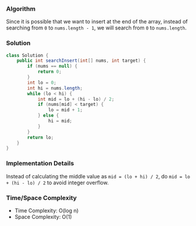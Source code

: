 ### Algorithm
Since it is possible that we want to insert at the end of the array, instead of searching from `0` to `nums.length - 1`, we will search from `0` to `nums.length`.

### Solution

```java
class Solution {
    public int searchInsert(int[] nums, int target) {
        if (nums == null) {
            return 0;
        }
        int lo = 0;
        int hi = nums.length;
        while (lo < hi) {
            int mid = lo + (hi - lo) / 2;
            if (nums[mid] < target) {
                lo = mid + 1;
            } else {
                hi = mid;
            }
        }
        return lo;
    }
}
```

### Implementation Details

Instead of calculating the middle value as `mid = (lo + hi) / 2`, do `mid = lo + (hi - lo) / 2` to avoid integer overflow.

### Time/Space Complexity

-  Time Complexity: O(log n)
- Space Complexity: O(1)
